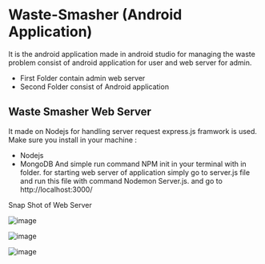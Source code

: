 # Waste-Smasher (Android Application)
It is the android application made in android studio for managing the waste problem consist of android application for user and web server for admin.
- First Folder contain admin web server
- Second Folder consist of Android application

## Waste Smasher Web Server
It made on Nodejs for handling server request express.js framwork is used.
Make sure you install in your machine : 
- Nodejs
- MongoDB
And simple run command NPM init in your terminal with in folder.
for starting web server of application simply go to server.js file and run this file with command Nodemon Server.js. and go to http://localhost:3000/


Snap Shot of Web Server

![image](https://user-images.githubusercontent.com/78980433/207036858-388257a7-842d-480e-a2fb-6d30c6aeb0f1.png)

![image](https://user-images.githubusercontent.com/78980433/207037262-5460f74a-91d9-4811-8dc8-979b3794b26f.png)

![image](https://user-images.githubusercontent.com/78980433/207037424-7096867b-c28c-4657-a52e-efdf379f50fe.png)

